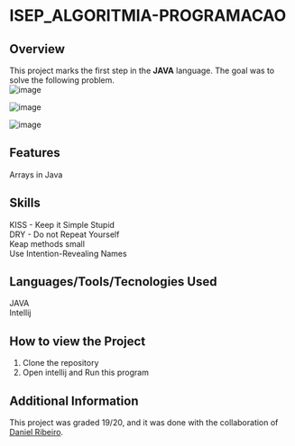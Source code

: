 # ISEP_ALGORITMIA-PROGRAMACAO

## **Overview**

This project marks the first step in the **JAVA** language. The goal was to solve the following problem. <br>
![image](https://github.com/user-attachments/assets/aa4adb5a-324d-4d53-9790-4b2b3310ce7e)

![image](https://github.com/user-attachments/assets/b94b6484-5919-4f2c-a573-0aaf0bbebe07)

![image](https://github.com/user-attachments/assets/5a9ca0a1-dbf1-407d-9e70-8bafa637d0d3)

## **Features**

Arrays in Java

## **Skills**

KISS - Keep it Simple Stupid <br>
DRY - Do not Repeat Yourself <br>
Keap methods small <br>
Use Intention-Revealing Names <br>


## **Languages/Tools/Tecnologies Used**

JAVA <br>
Intellij

## **How to view the Project**

1. Clone the repository
2. Open intellij and Run this program

## Additional Information

This project was graded 19/20, and it was done with the collaboration of  [Daniel Ribeiro](https://github.com/Danielffribeiro).
